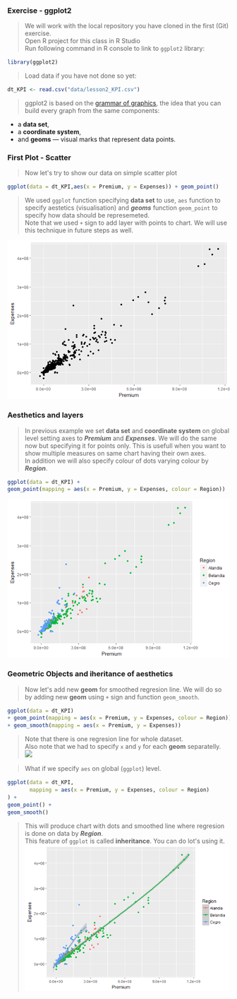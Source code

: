 ### Exercise - ggplot2
> We will work with the local repository you have cloned in the first (Git) exercise.  
> Open R project for this class in R Studio  
> Run following command in R console to link to `ggplot2` library:
``` r
library(ggplot2)
```
> Load data if you have not done so yet:
``` r
dt_KPI <- read.csv("data/lesson2_KPI.csv")
```
> ggplot2 is based on the [grammar of graphics](http://vita.had.co.nz/papers/layered-grammar.html), the idea that you can build every graph from the same components:
* a **data set**,
* a **coordinate system**,
* and **geoms** — visual marks that represent data points.

### First Plot - Scatter
> Now let's try to show our data on simple scatter plot  
``` r
ggplot(data = dt_KPI,aes(x = Premium, y = Expenses)) + geom_point()
```
> We used `ggplot` function specifying **data set** to use, `aes` function to specify aestetics (visualisation) and ***geoms*** function `geom_point` to specify how data should be represemeted.  
> Note that we used `+` sign to add layer with points to chart. We will use this technique in future steps as well.  

![](../Support/About_tidyverse_files/figure-markdown_github-ascii_identifiers/unnamed-chunk-11-1.png)

### Aesthetics and layers
> In previous example we set **data set** and **coordinate system** on global level setting axes to ***Premium*** and ***Expenses***. We will do the same now but specifying it for points only. This is usefull when you want to show multiple measures on same chart having their own axes.  
> In addition we will also specify colour of dots varying colour by ***Region***.  
``` r
ggplot(data = dt_KPI) +
geom_point(mapping = aes(x = Premium, y = Expenses, colour = Region))
```

![](../Support/About_tidyverse_files/figure-markdown_github-ascii_identifiers/unnamed-chunk-12-1.png)

### Geometric Objects and iheritance of aesthetics
> Now let's add new **geom** for smoothed regresion line. We will do so by adding new **geom** using `+` sign and function `geom_smooth`.  
> 
``` r
ggplot(data = dt_KPI)
+ geom_point(mapping = aes(x = Premium, y = Expenses, colour = Region))
+ geom_smooth(mapping = aes(x = Premium, y = Expenses))
````
> Note that there is one regresion line for whole dataset.  
> Also note that we had to specify `x` and `y` for each **geom** separatelly.  
![](../Support/About_tidyverse_files/figure-markdown_github-ascii_identifiers/unnamed-chunk-14-1.png)

> What if we specify `aes` on global (`ggplot`) level.
``` r
ggplot(data = dt_KPI,
       mapping = aes(x = Premium, y = Expenses, colour = Region)
) +
geom_point() +
geom_smooth()
```
> This will produce chart with dots and smoothed line where regresion is done on data by ***Region***.  
> This feature of `ggplot` is called **inheritance**. You can do lot's using it.  
![](../Support/About_tidyverse_files/figure-markdown_github-ascii_identifiers/unnamed-chunk-13-1.png)

